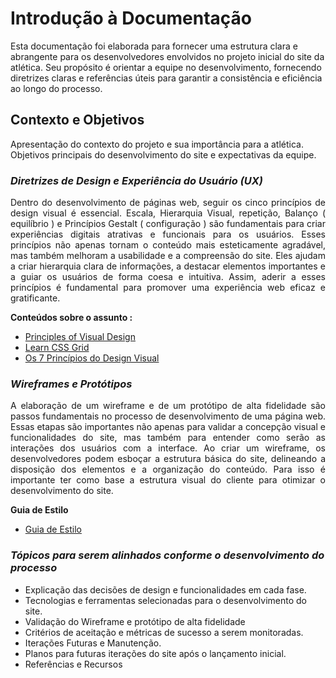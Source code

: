 # **Introdução à Documentação**
Esta documentação foi elaborada para fornecer uma estrutura clara e abrangente para os desenvolvedores envolvidos no projeto inicial do site da atlética. Seu propósito é orientar a equipe no desenvolvimento, fornecendo diretrizes claras e referências úteis para garantir a consistência e eficiência ao longo do processo.

## **Contexto e Objetivos**

Apresentação do contexto do projeto e sua importância para a atlética.
Objetivos principais do desenvolvimento do site e expectativas da equipe.

### *Diretrizes de Design e Experiência do Usuário (UX)*

<p align="justify">
Dentro do desenvolvimento de páginas web, seguir os cinco princípios de design visual é essencial. Escala, Hierarquia Visual, repetição, Balanço ( equilíbrio ) e Princípios Gestalt ( configuração ) são fundamentais para criar experiências digitais atrativas e funcionais para os usuários. Esses princípios não apenas tornam o conteúdo mais esteticamente agradável, mas também melhoram a usabilidade e a compreensão do site. Eles ajudam a criar hierarquia clara de informações, a destacar elementos importantes e a guiar os usuários de forma coesa e intuitiva. Assim, aderir a esses princípios é fundamental para promover uma experiência web eficaz e gratificante.<p>

**Conteúdos sobre o assunto :**

- [Principles of Visual Design](https://www.nngroup.com/articles/principles-visual-design/)
- [Learn CSS Grid](https://learncssgrid.com)
- [Os 7 Princípios do Design Visual](https://pt.wix.com/blog/2018/08/7-principios-design-sites/)


### *Wireframes e Protótipos* 

<p align="justify">
A elaboração de um wireframe e de um protótipo de alta fidelidade são passos fundamentais no processo de desenvolvimento de uma página web. Essas etapas são importantes não apenas para validar a concepção visual e funcionalidades do site, mas também para entender como serão as interações dos usuários com a interface. Ao criar um wireframe, os desenvolvedores podem esboçar a estrutura básica do site, delineando a disposição dos elementos e a organização do conteúdo. Para isso é importante ter como base a estrutura visual do cliente para otimizar o desenvolvimento do site. 

**Guia de Estilo**
- [Guia de Estilo](https://www.figma.com/file/FiOxguYdUs9xbTNRT8AP8j/Style-Guide-1?type=design&node-id=0%3A1&mode=design&t=EHDGrdhcakgONhxQ-1)

### *Tópicos para serem alinhados conforme o desenvolvimento do processo*

- Explicação das decisões de design e funcionalidades em cada fase.
- Tecnologias e ferramentas selecionadas para o desenvolvimento do site.
- Validação do Wireframe e protótipo de alta fidelidade
- Critérios de aceitação e métricas de sucesso a serem monitoradas.
- Iterações Futuras e Manutenção.
- Planos para futuras iterações do site após o lançamento inicial.
- Referências e Recursos
